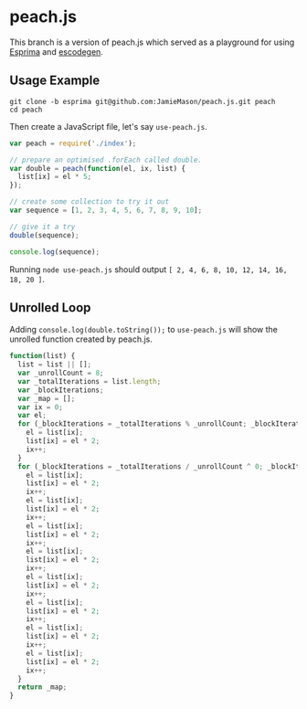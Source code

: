 # peach.js

This branch is a version of peach.js which served as a playground for using
[Esprima](http://esprima.org) and [escodegen](https://github.com/Constellation/escodegen).

## Usage Example

```shell
git clone -b esprima git@github.com:JamieMason/peach.js.git peach
cd peach
```

Then create a JavaScript file, let's say `use-peach.js`.

```javascript
var peach = require('./index');

// prepare an optimised .forEach called double.
var double = peach(function(el, ix, list) {
  list[ix] = el * 5;
});

// create some collection to try it out
var sequence = [1, 2, 3, 4, 5, 6, 7, 8, 9, 10];

// give it a try
double(sequence);

console.log(sequence);
```

Running `node use-peach.js` should output `[ 2, 4, 6, 8, 10, 12, 14, 16, 18, 20 ]`.

## Unrolled Loop

Adding `console.log(double.toString());` to `use-peach.js` will show the unrolled function created
by peach.js.

```javascript
function(list) {
  list = list || [];
  var _unrollCount = 8;
  var _totalIterations = list.length;
  var _blockIterations;
  var _map = [];
  var ix = 0;
  var el;
  for (_blockIterations = _totalIterations % _unrollCount; _blockIterations > 0; _blockIterations--) {
    el = list[ix];
    list[ix] = el * 2;
    ix++;
  }
  for (_blockIterations = _totalIterations / _unrollCount ^ 0; _blockIterations > 0; _blockIterations--) {
    el = list[ix];
    list[ix] = el * 2;
    ix++;
    el = list[ix];
    list[ix] = el * 2;
    ix++;
    el = list[ix];
    list[ix] = el * 2;
    ix++;
    el = list[ix];
    list[ix] = el * 2;
    ix++;
    el = list[ix];
    list[ix] = el * 2;
    ix++;
    el = list[ix];
    list[ix] = el * 2;
    ix++;
    el = list[ix];
    list[ix] = el * 2;
    ix++;
    el = list[ix];
    list[ix] = el * 2;
    ix++;
  }
  return _map;
}
```
